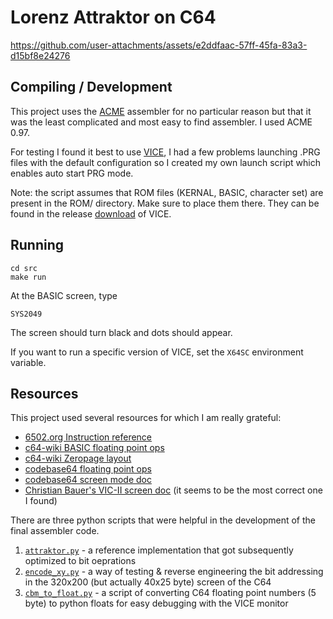 # Lorenz Attraktor on C64

https://github.com/user-attachments/assets/e2ddfaac-57ff-45fa-83a3-d15bf8e24276

## Compiling / Development

This project uses the [ACME][acme] assembler for no particular reason
but that it was the least complicated and most easy to find assembler.
I used ACME 0.97.

For testing I found it best to use [VICE][vice], I had a few problems
launching .PRG files with the default configuration so I created my
own launch script which enables auto start PRG mode.

Note: the script assumes that ROM files (KERNAL, BASIC, character set)
are present in the ROM/ directory. Make sure to place them there.
They can be found in the release [download][vice download] of VICE.

[acme]: https://github.com/meonwax/acme
[vice]: https://vice-emu.sourceforge.io/
[vice download]: https://vice-emu.sourceforge.io/index.html#download

## Running

    cd src
    make run

At the BASIC screen, type

    SYS2049

The screen should turn black and dots should appear.

If you want to run a specific version of VICE, set the `X64SC` environment
variable.

## Resources

This project used several resources for which I am really grateful:

- [6502.org Instruction reference](http://www.6502.org/users/obelisk/6502/reference.html)
- [c64-wiki BASIC floating point ops](https://www.c64-wiki.com/wiki/Floating_point_arithmetic)
- [c64-wiki Zeropage layout](https://www.c64-wiki.com/wiki/Zeropage)
- [codebase64 floating point ops](https://codebase64.org/doku.php?id=base:kernal_floating_point_mathematics)
- [codebase64 screen mode doc](https://www.codebase64.org/doku.php?id=base:built_in_screen_modes)
- [Christian Bauer's VIC-II screen doc](http://www.zimmers.net/cbmpics/cbm/c64/vic-ii.txt)
  (it seems to be the most correct one I found)

There are three python scripts that were helpful in the development of
the final assembler code.

1. [`attraktor.py`](./attraktor.py) - a reference implementation that got
   subsequently optimized to bit oeprations
2. [`encode_xy.py`](./src/encode_xy.py) - a way of testing & reverse engineering
   the bit addressing in the 320x200 (but actually 40x25 byte) screen of the
   C64
3. [`cbm_to_float.py`](./src/cbm_to_float.py) - a script of converting C64
   floating point numbers (5 byte) to python floats for easy debugging with
   the VICE monitor
